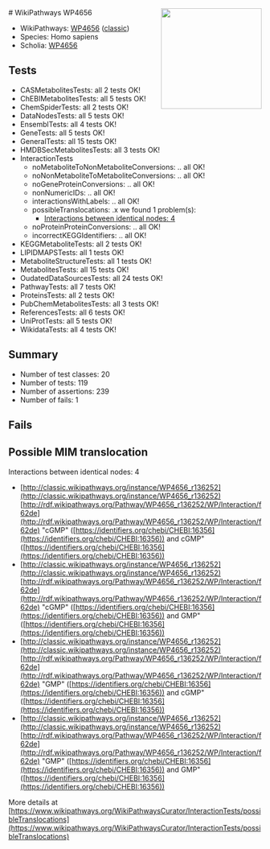 <img style="float: right; width: 200px" src="https://upload.wikimedia.org/wikipedia/commons/thumb/8/83/Wplogo_with_text_500.png/640px-Wplogo_with_text_500.png" />
# WikiPathways WP4656

* WikiPathways: [WP4656](https://wikipathways.org/pathways/WP4656) ([classic](https://classic.wikipathways.org/instance/WP4656))
* Species: Homo sapiens
* Scholia: [WP4656](https://scholia.toolforge.org/wikipathways/WP4656)
## Tests
* CASMetabolitesTests: all 2 tests OK!
* ChEBIMetabolitesTests: all 5 tests OK!
* ChemSpiderTests: all 2 tests OK!
* DataNodesTests: all 5 tests OK!
* EnsemblTests: all 4 tests OK!
* GeneTests: all 5 tests OK!
* GeneralTests: all 15 tests OK!
* HMDBSecMetabolitesTests: all 3 tests OK!
* InteractionTests
    * noMetaboliteToNonMetaboliteConversions: .. all OK!
    * noNonMetaboliteToMetaboliteConversions: .. all OK!
    * noGeneProteinConversions: .. all OK!
    * nonNumericIDs: .. all OK!
    * interactionsWithLabels: .. all OK!
    * possibleTranslocations: .x we found 1 problem(s):
        * [Interactions between identical nodes: 4](#1c118209)
    * noProteinProteinConversions: .. all OK!
    * incorrectKEGGIdentifiers: .. all OK!
* KEGGMetaboliteTests: all 2 tests OK!
* LIPIDMAPSTests: all 1 tests OK!
* MetaboliteStructureTests: all 1 tests OK!
* MetabolitesTests: all 15 tests OK!
* OudatedDataSourcesTests: all 24 tests OK!
* PathwayTests: all 7 tests OK!
* ProteinsTests: all 2 tests OK!
* PubChemMetabolitesTests: all 3 tests OK!
* ReferencesTests: all 6 tests OK!
* UniProtTests: all 5 tests OK!
* WikidataTests: all 4 tests OK!


## Summary

* Number of test classes: 20
* Number of tests: 119
* Number of assertions: 239
* Number of fails: 1

## Fails

<a name="1c118209" />

## Possible MIM translocation

Interactions between identical nodes: 4

* [http://classic.wikipathways.org/instance/WP4656_r136252](http://classic.wikipathways.org/instance/WP4656_r136252) [http://rdf.wikipathways.org/Pathway/WP4656_r136252/WP/Interaction/f62de](http://rdf.wikipathways.org/Pathway/WP4656_r136252/WP/Interaction/f62de) "cGMP" ([https://identifiers.org/chebi/CHEBI:16356](https://identifiers.org/chebi/CHEBI:16356)) and 
cGMP" ([https://identifiers.org/chebi/CHEBI:16356](https://identifiers.org/chebi/CHEBI:16356))
* [http://classic.wikipathways.org/instance/WP4656_r136252](http://classic.wikipathways.org/instance/WP4656_r136252) [http://rdf.wikipathways.org/Pathway/WP4656_r136252/WP/Interaction/f62de](http://rdf.wikipathways.org/Pathway/WP4656_r136252/WP/Interaction/f62de) "cGMP" ([https://identifiers.org/chebi/CHEBI:16356](https://identifiers.org/chebi/CHEBI:16356)) and 
GMP" ([https://identifiers.org/chebi/CHEBI:16356](https://identifiers.org/chebi/CHEBI:16356))
* [http://classic.wikipathways.org/instance/WP4656_r136252](http://classic.wikipathways.org/instance/WP4656_r136252) [http://rdf.wikipathways.org/Pathway/WP4656_r136252/WP/Interaction/f62de](http://rdf.wikipathways.org/Pathway/WP4656_r136252/WP/Interaction/f62de) "GMP" ([https://identifiers.org/chebi/CHEBI:16356](https://identifiers.org/chebi/CHEBI:16356)) and 
cGMP" ([https://identifiers.org/chebi/CHEBI:16356](https://identifiers.org/chebi/CHEBI:16356))
* [http://classic.wikipathways.org/instance/WP4656_r136252](http://classic.wikipathways.org/instance/WP4656_r136252) [http://rdf.wikipathways.org/Pathway/WP4656_r136252/WP/Interaction/f62de](http://rdf.wikipathways.org/Pathway/WP4656_r136252/WP/Interaction/f62de) "GMP" ([https://identifiers.org/chebi/CHEBI:16356](https://identifiers.org/chebi/CHEBI:16356)) and 
GMP" ([https://identifiers.org/chebi/CHEBI:16356](https://identifiers.org/chebi/CHEBI:16356))


More details at [https://www.wikipathways.org/WikiPathwaysCurator/InteractionTests/possibleTranslocations](https://www.wikipathways.org/WikiPathwaysCurator/InteractionTests/possibleTranslocations)

